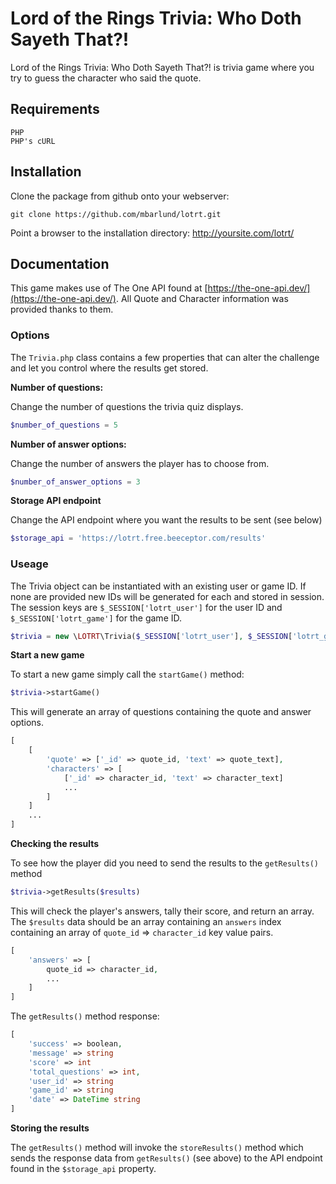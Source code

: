 # Lord of the Rings Trivia: Who Doth Sayeth That?!

Lord of the Rings Trivia: Who Doth Sayeth That?! is trivia game where you try to guess the character who said the quote.

## Requirements

```shell
PHP
PHP's cURL
```

## Installation

Clone the package from github onto your webserver:
```shell
git clone https://github.com/mbarlund/lotrt.git
```
Point a browser to the installation directory: http://yoursite.com/lotrt/

## Documentation

This game makes use of The One API found at [https://the-one-api.dev/](https://the-one-api.dev/). All Quote and Character information was provided thanks to them.

### Options

The `Trivia.php` class contains a few properties that can alter the challenge and let you control where the results get stored.

**Number of questions:**

Change the number of questions the trivia quiz displays.
```php
$number_of_questions = 5
```
**Number of answer options:**

Change the number of answers the player has to choose from.
```php
$number_of_answer_options = 3
```
**Storage API endpoint**

Change the API endpoint where you want the results to be sent (see below)
```php
$storage_api = 'https://lotrt.free.beeceptor.com/results'
```
### Useage

The Trivia object can be instantiated with an existing user or game ID. If none are provided new IDs will be generated for each and stored in session. 
The session keys are `$_SESSION['lotrt_user']` for the user ID and `$_SESSION['lotrt_game']` for the game ID.
```php
$trivia = new \LOTRT\Trivia($_SESSION['lotrt_user'], $_SESSION['lotrt_game'])
```

**Start a new game**

To start a new game simply call the `startGame()` method:
```php
$trivia->startGame()
```
This will generate an array of questions containing the quote and answer options.
```php
[
    [
        'quote' => ['_id' => quote_id, 'text' => quote_text],
        'characters' => [
            ['_id' => character_id, 'text' => character_text]
            ...
        ]
    ]
    ...
]
```

**Checking the results**

To see how the player did you need to send the results to the `getResults()` method
```php
$trivia->getResults($results)
```
This will check the player's answers, tally their score, and return an array.
The `$results` data should be an array containing an `answers` index containing an array of `quote_id` => `character_id` key value pairs.
```php
[
    'answers' => [
        quote_id => character_id,
        ...
    ]
]
```
The `getResults()` method response:
```php
[
    'success' => boolean,
    'message' => string
    'score' => int
    'total_questions' => int,
    'user_id' => string
    'game_id' => string
    'date' => DateTime string
]
```

**Storing the results**

The `getResults()` method will invoke the `storeResults()` method which sends the response data from `getResults()` (see above) to the API endpoint found in the `$storage_api` property.
